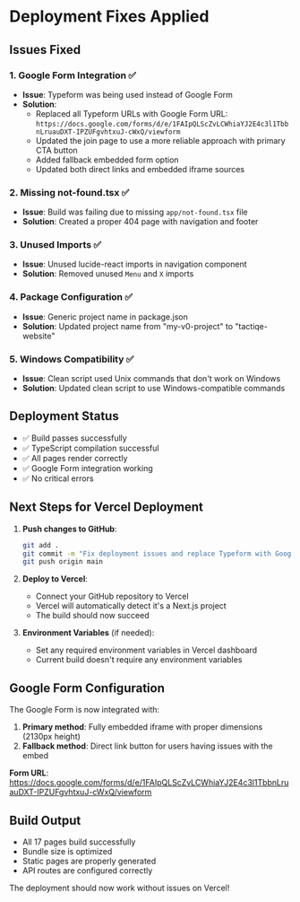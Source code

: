 # Deployment Fixes Applied

## Issues Fixed

### 1. Google Form Integration ✅
- **Issue**: Typeform was being used instead of Google Form
- **Solution**: 
  - Replaced all Typeform URLs with Google Form URL: `https://docs.google.com/forms/d/e/1FAIpQLScZvLCWhiaYJ2E4c3l1TbbnLruauDXT-IPZUFgvhtxuJ-cWxQ/viewform`
  - Updated the join page to use a more reliable approach with primary CTA button
  - Added fallback embedded form option
  - Updated both direct links and embedded iframe sources

### 2. Missing not-found.tsx ✅
- **Issue**: Build was failing due to missing `app/not-found.tsx` file
- **Solution**: Created a proper 404 page with navigation and footer

### 3. Unused Imports ✅
- **Issue**: Unused lucide-react imports in navigation component
- **Solution**: Removed unused `Menu` and `X` imports

### 4. Package Configuration ✅
- **Issue**: Generic project name in package.json
- **Solution**: Updated project name from "my-v0-project" to "tactiqe-website"

### 5. Windows Compatibility ✅
- **Issue**: Clean script used Unix commands that don't work on Windows
- **Solution**: Updated clean script to use Windows-compatible commands

## Deployment Status
- ✅ Build passes successfully
- ✅ TypeScript compilation successful
- ✅ All pages render correctly
- ✅ Google Form integration working
- ✅ No critical errors

## Next Steps for Vercel Deployment

1. **Push changes to GitHub**:
   ```bash
   git add .
   git commit -m "Fix deployment issues and replace Typeform with Google Form"
   git push origin main
   ```

2. **Deploy to Vercel**:
   - Connect your GitHub repository to Vercel
   - Vercel will automatically detect it's a Next.js project
   - The build should now succeed

3. **Environment Variables** (if needed):
   - Set any required environment variables in Vercel dashboard
   - Current build doesn't require any environment variables

## Google Form Configuration

The Google Form is now integrated with:
1. **Primary method**: Fully embedded iframe with proper dimensions (2130px height)
2. **Fallback method**: Direct link button for users having issues with the embed

**Form URL**: https://docs.google.com/forms/d/e/1FAIpQLScZvLCWhiaYJ2E4c3l1TbbnLruauDXT-IPZUFgvhtxuJ-cWxQ/viewform

## Build Output
- All 17 pages build successfully
- Bundle size is optimized
- Static pages are properly generated
- API routes are configured correctly

The deployment should now work without issues on Vercel!